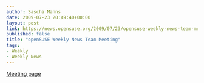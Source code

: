 ```yaml
---
author: Sascha Manns
date: 2009-07-23 20:49:40+00:00
layout: post
link: https://news.opensuse.org/2009/07/23/opensuse-weekly-news-team-meeting/
published: false
title: "openSUSE Weekly News Team Meeting"
tags:
- Weekly
- Weekly News
---
```

[Meeting page](http://en.opensuse.org/OpenSUSE_Weekly_News/Meetings)		
